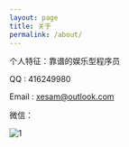 ```yaml
---
layout: page
title: 关于
permalink: /about/
---
```

个人特征：靠谱的娱乐型程序员

QQ : 416249980

Email : xesam@outlook.com

微信：

![1]({{site.baseurl}}/image/xesam_weixin.jpg)